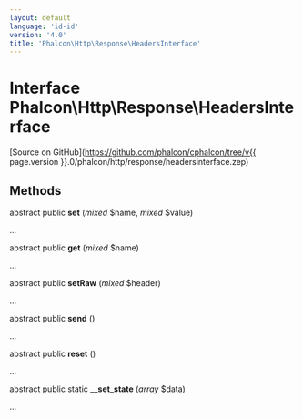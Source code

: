 ```yaml
---
layout: default
language: 'id-id'
version: '4.0'
title: 'Phalcon\Http\Response\HeadersInterface'
---
```

# Interface **Phalcon\Http\Response\HeadersInterface**

[Source on GitHub](https://github.com/phalcon/cphalcon/tree/v{{ page.version }}.0/phalcon/http/response/headersinterface.zep)

## Methods

abstract public **set** (*mixed* $name, *mixed* $value)

...

abstract public **get** (*mixed* $name)

...

abstract public **setRaw** (*mixed* $header)

...

abstract public **send** ()

...

abstract public **reset** ()

...

abstract public static **__set_state** (*array* $data)

...